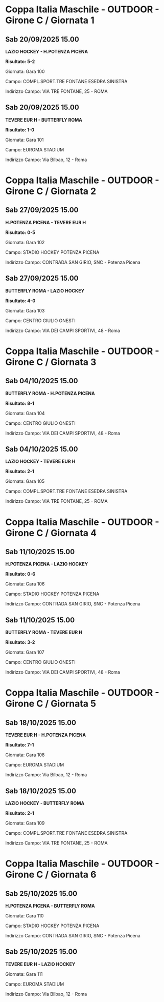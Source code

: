 # Coppa Italia Maschile - OUTDOOR  - Girone C / Giornata 1
## Sab 20/09/2025 15.00

<strong>LAZIO HOCKEY - H.POTENZA PICENA</strong>

**Risultato: 5-2**

Giornata: Gara 100

Campo: COMPL.SPORT.TRE FONTANE ESEDRA SINISTRA 

Indirizzo Campo:  VIA TRE FONTANE, 25 - ROMA



## Sab 20/09/2025 15.00

<strong>TEVERE EUR H - BUTTERFLY ROMA</strong>

**Risultato: 1-0**

Giornata: Gara 101

Campo: EUROMA STADIUM 

Indirizzo Campo:  Via Bilbao, 12 - Roma


# Coppa Italia Maschile - OUTDOOR  - Girone C / Giornata 2
## Sab 27/09/2025 15.00

<strong>H.POTENZA PICENA - TEVERE EUR H</strong>

**Risultato: 0-5**

Giornata: Gara 102

Campo: STADIO HOCKEY POTENZA PICENA 

Indirizzo Campo:  CONTRADA SAN GIRIO, SNC - Potenza Picena



## Sab 27/09/2025 15.00

<strong>BUTTERFLY ROMA - LAZIO HOCKEY</strong>

**Risultato: 4-0**

Giornata: Gara 103

Campo: CENTRO GIULIO ONESTI 

Indirizzo Campo:  VIA DEI CAMPI SPORTIVI, 48 - Roma


# Coppa Italia Maschile - OUTDOOR  - Girone C / Giornata 3
## Sab 04/10/2025 15.00

<strong>BUTTERFLY ROMA - H.POTENZA PICENA</strong>

**Risultato: 8-1**

Giornata: Gara 104

Campo: CENTRO GIULIO ONESTI 

Indirizzo Campo:  VIA DEI CAMPI SPORTIVI, 48 - Roma



## Sab 04/10/2025 15.00

<strong>LAZIO HOCKEY - TEVERE EUR H</strong>

**Risultato: 2-1**

Giornata: Gara 105

Campo: COMPL.SPORT.TRE FONTANE ESEDRA SINISTRA 

Indirizzo Campo:  VIA TRE FONTANE, 25 - ROMA


# Coppa Italia Maschile - OUTDOOR  - Girone C / Giornata 4
## Sab 11/10/2025 15.00

<strong>H.POTENZA PICENA - LAZIO HOCKEY</strong>

**Risultato: 0-6**

Giornata: Gara 106

Campo: STADIO HOCKEY POTENZA PICENA 

Indirizzo Campo:  CONTRADA SAN GIRIO, SNC - Potenza Picena



## Sab 11/10/2025 15.00

<strong>BUTTERFLY ROMA - TEVERE EUR H</strong>

**Risultato: 3-2**

Giornata: Gara 107

Campo: CENTRO GIULIO ONESTI 

Indirizzo Campo:  VIA DEI CAMPI SPORTIVI, 48 - Roma


# Coppa Italia Maschile - OUTDOOR  - Girone C / Giornata 5
## Sab 18/10/2025 15.00

<strong>TEVERE EUR H - H.POTENZA PICENA</strong>

**Risultato: 7-1**

Giornata: Gara 108

Campo: EUROMA STADIUM 

Indirizzo Campo:  Via Bilbao, 12 - Roma



## Sab 18/10/2025 15.00

<strong>LAZIO HOCKEY - BUTTERFLY ROMA</strong>

**Risultato: 2-1**

Giornata: Gara 109

Campo: COMPL.SPORT.TRE FONTANE ESEDRA SINISTRA 

Indirizzo Campo:  VIA TRE FONTANE, 25 - ROMA


# Coppa Italia Maschile - OUTDOOR  - Girone C / Giornata 6
## Sab 25/10/2025 15.00

<strong>H.POTENZA PICENA - BUTTERFLY ROMA</strong>

Giornata: Gara 110

Campo: STADIO HOCKEY POTENZA PICENA 

Indirizzo Campo:  CONTRADA SAN GIRIO, SNC - Potenza Picena



## Sab 25/10/2025 15.00

<strong>TEVERE EUR H - LAZIO HOCKEY</strong>

Giornata: Gara 111

Campo: EUROMA STADIUM 

Indirizzo Campo:  Via Bilbao, 12 - Roma



